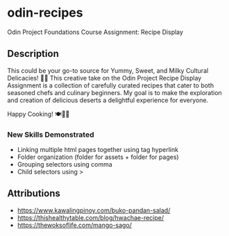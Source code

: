 # odin-recipes
Odin Project Foundations Course Assignment: Recipe Display

## Description
This could be your go-to source for Yummy, Sweet, and Milky Cultural Delicacies! 🍲✨ This creative take on the Odin Project Recipe Display Assignment is a collection of carefully curated recipes that cater to both seasoned chefs and culinary beginners. My goal is to make the exploration and creation of delicious deserts a delightful experience for everyone.

Happy Cooking! 🍽️👩‍🍳

### New Skills Demonstrated 
- Linking multiple html pages together using <a> tag hyperlink
- Folder organization (folder for assets + folder for pages)
- Grouping selectors using comma
- Child selectors using >

## Attributions
- https://www.kawalingpinoy.com/buko-pandan-salad/
- https://thishealthytable.com/blog/hwachae-recipe/
- https://thewoksoflife.com/mango-sago/ 
